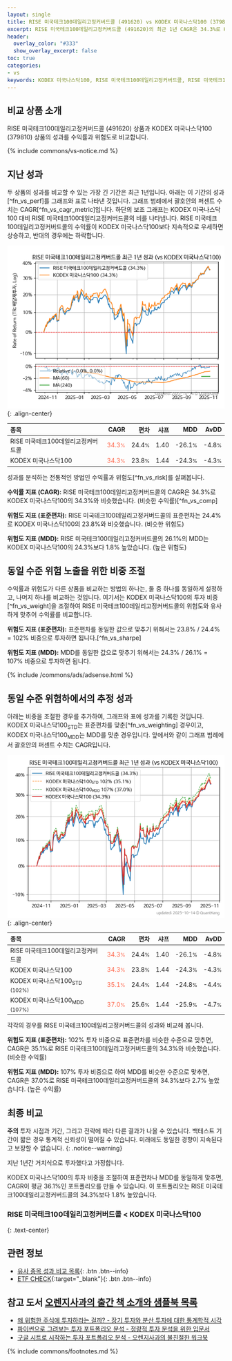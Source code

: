 ```yaml
---
layout: single
title: RISE 미국테크100데일리고정커버드콜 (491620) vs KODEX 미국나스닥100 (379810)
excerpt: RISE 미국테크100데일리고정커버드콜 (491620)의 최근 1년 CAGR은 34.3%로 KODEX 미국나스닥100 (379810)의 34.3%와 비슷했습니다.
header:
  overlay_color: "#333"
  show_overlay_excerpt: false
toc: true
categories:
- vs
keywords: KODEX 미국나스닥100, RISE 미국테크100데일리고정커버드콜, RISE 미국테크100데일리고정커버드콜 KODEX 미국나스닥100 비교, 491620, 379810, 491620 491620 비교
---
```


## 비교 상품 소개


RISE 미국테크100데일리고정커버드콜 (491620) 상품과 KODEX 미국나스닥100 (379810) 상품의 성과를 수익률과 위험도로 비교합니다.





{% include commons/vs-notice.md %}

## 지난 성과

두 상품의 성과를 비교할 수 있는 가장 긴 기간은 최근 1년입니다. 아래는 이 기간의 성과[^fn_vs_perf]를 그래프와 표로 나타낸 것입니다.
그래프 범례에서 괄호안의 퍼센트 수치는 CAGR[^fn_vs_cagr_metric]입니다.
하단의 보조 그래프는 KODEX 미국나스닥100 대비 RISE 미국테크100데일리고정커버드콜의 비를 나타냅니다.
RISE 미국테크100데일리고정커버드콜의 수익률이 KODEX 미국나스닥100보다 지속적으로 우세하면 상승하고, 반대의 경우에는 하락합니다.

![RISE 미국테크100데일리고정커버드콜](/vs/images/491620-vs-379810_dual.png){: .align-center}

| **종목** | **CAGR** | **편차** | **샤프** | **MDD** | **AvDD** |
| :------------ | ------: | -----------: | -------: | ------: | -------: |
| RISE 미국테크100데일리고정커버드콜 | <span style="color: tomato">34.3<small>%</small></span> | 24.4<small>%</small> | 1.40 | -26.1<small>%</small> | -4.8<small>%</small> |
| KODEX 미국나스닥100 | <span style="color: tomato">34.3<small>%</small></span> | 23.8<small>%</small> | 1.44 | -24.3<small>%</small> | -4.3<small>%</small> |

<!-- more -->


성과를 분석하는 전통적인 방법인 수익률과 위험도[^fn_vs_risk]를 살펴봅니다.

**수익률 지표 (CAGR):** RISE 미국테크100데일리고정커버드콜의 CAGR은 34.3%로 KODEX 미국나스닥100의 34.3%와 비슷했습니다. (비슷한 수익률)[^fn_vs_comp]

**위험도 지표 (표준편차):** RISE 미국테크100데일리고정커버드콜의 표준편차는 24.4%로 KODEX 미국나스닥100의 23.8%와 비슷했습니다. (비슷한 위험도)

**위험도 지표 (MDD):** RISE 미국테크100데일리고정커버드콜의 26.1%의 MDD는 KODEX 미국나스닥100의 24.3%보다 1.8% 높았습니다. (높은 위험도)



## 동일 수준 위험 노출을 위한 비중 조절

수익률과 위험도가 다른 상품을 비교하는 방법의 하나는, 둘 중 하나를 동일하게 설정하고, 나머지 하나를 비교하는 것입니다.
여기서는 KODEX 미국나스닥100의 투자 비중[^fn_vs_weight]을 조절하여 RISE 미국테크100데일리고정커버드콜의 위험도와 유사하게 맞추어 수익률를 비교합니다.

**위험도 지표 (표준편차):** 표준편차를 동일한 값으로 맞추기 위해서는 23.8% / 24.4% = 102% 비중으로 투자하면 됩니다.[^fn_vs_sharpe]

**위험도 지표 (MDD):** MDD를 동일한 값으로 맞추기 위해서는 24.3% / 26.1% = 107% 비중으로 투자하면 됩니다.


{% include /commons/ads/adsense.html %}



## 동일 수준 위험하에서의 추정 성과

아래는 비중을 조절한 경우를 추가하여, 그래프와 표에 성과를 기록한 것입니다.
KODEX 미국나스닥100<sub>STD</sub>는 표준편차를 맞춘[^fn_vs_weighting] 경우이고, KODEX 미국나스닥100<sub>MDD</sub>는 MDD를 맞춘 경우입니다.
앞에서와 같이 그래프 범례에서 괄호안의 퍼센트 수치는 CAGR입니다.


![RISE 미국테크100데일리고정커버드콜](/vs/images/491620-vs-379810.png){: .align-center}



| **종목** | **CAGR** | **편차** | **샤프** | **MDD** | **AvDD** |
| :------------ | ------: | -----------: | -------: | ------: | -------: |
| RISE 미국테크100데일리고정커버드콜 | <span style="color: tomato">34.3<small>%</small></span> | 24.4<small>%</small> | 1.40 | -26.1<small>%</small> | -4.8<small>%</small> |
| KODEX 미국나스닥100 | <span style="color: tomato">34.3<small>%</small></span> | 23.8<small>%</small> | 1.44 | -24.3<small>%</small> | -4.3<small>%</small> |
| KODEX 미국나스닥100<sub>STD</sub> <small>(102%)</small> | <span style="color: tomato">35.1<small>%</small></span> | 24.4<small>%</small> | 1.44 | -24.8<small>%</small> | -4.4<small>%</small> |
| KODEX 미국나스닥100<sub>MDD</sub> <small>(107%)</small> | <span style="color: tomato">37.0<small>%</small></span> | 25.6<small>%</small> | 1.44 | -25.9<small>%</small> | -4.7<small>%</small> |



각각의 경우를 RISE 미국테크100데일리고정커버드콜의 성과와 비교해 봅니다.

**위험도 지표 (표준편차):** 102% 투자 비중으로 표준편차를 비슷한 수준으로 맞추면, CAGR은 35.1%로 RISE 미국테크100데일리고정커버드콜의 34.3%와 비슷했습니다. (비슷한 수익률)

**위험도 지표 (MDD):** 107% 투자 비중으로 하여 MDD를 비슷한 수준으로 맞추면, CAGR은 37.0%로 RISE 미국테크100데일리고정커버드콜의 34.3%보다 2.7% 높았습니다. (높은 수익률)




## 최종 비교

**주의** 투자 시점과 기간, 그리고 전략에 따라 다른 결과가 나올 수 있습니다. 백테스트 기간이 짧은 경우 통계적 신뢰성이 떨어질 수 있습니다. 미래에도 동일한 경향이 지속된다고 보장할 수 없습니다.
{: .notice--warning}

지난 1년간 거치식으로 투자했다고 가정합니다.

KODEX 미국나스닥100의 투자 비중을 조절하여 표준편차나 MDD를 동일하게 맞추면, CAGR이 평균 36.1%인 포트폴리오를 만들 수 있습니다.
이 포트폴리오는 RISE 미국테크100데일리고정커버드콜의 34.3%보다 1.8% 높았습니다.

### RISE 미국테크100데일리고정커버드콜 &lt; KODEX 미국나스닥100
{: .text-center}


## 관련 정보

- [유사 종목 성과 비교 목록](/vs/){: .btn .btn--info}
- [ETF CHECK](https://www.etfcheck.co.kr/mobile/etpitem/379810/compare?compCode%5B%5D=491620){:target="_blank"}{: .btn .btn--info}


## 참고 도서 [오렌지사과의 출간 책 소개와 샘플북 목록](https://kongdori.tistory.com/691)

- [왜 위험한 주식에 투자하라는 걸까? - 장기 투자와 분산 투자에 대한 통계학적 시각](https://kongdori.tistory.com/421)
- [파이썬으로 그려보는 투자 포트폴리오 분석  - 정량적 투자 분석을 위한 입문서](https://kongdori.tistory.com/643)
- [구글 시트로 시작하는 투자 포트폴리오 분석 - 오렌지사과의 불친절한 워크북](https://kongdori.tistory.com/449)

{% include commons/footnotes.md %}